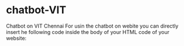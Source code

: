 # chatbot-VIT
Chatbot on VIT Chennai
For usin the chatbot on webite you can directly insert he following code inside the body of your HTML code of your website:

 <script src="https://account.snatchbot.me/script.js"></script><script>window.sntchChat.Init(87969)</script> 
